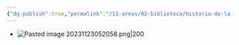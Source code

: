```yaml
---
{"dg-publish":true,"permalink":"/11-areas/02-biblioteca/historia-de-la-literatura-republicana/","noteIcon":""}
---
```


- ![Pasted image 20231123052058.png|200](/img/user/02%20Image/Pasted%20image%2020231123052058.png)